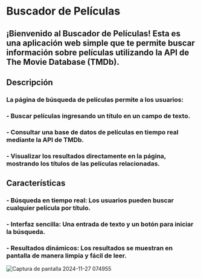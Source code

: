 # Buscador de Películas
## ¡Bienvenido al Buscador de Películas! Esta es una aplicación web simple que te permite buscar información sobre películas utilizando la API de The Movie Database (TMDb).

## Descripción
### La página de búsqueda de películas permite a los usuarios:

### - Buscar películas ingresando un título en un campo de texto.
### - Consultar una base de datos de películas en tiempo real mediante la API de TMDb.
### - Visualizar los resultados directamente en la página, mostrando los títulos de las películas relacionadas.
## Características
### - Búsqueda en tiempo real: Los usuarios pueden buscar cualquier película por título.
### - Interfaz sencilla: Una entrada de texto y un botón para iniciar la búsqueda.
### - Resultados dinámicos: Los resultados se muestran en pantalla de manera limpia y fácil de leer.
![Captura de pantalla 2024-11-27 074955](https://github.com/user-attachments/assets/c3f8f260-d149-4e30-9d3e-9e6a95605eb6)
